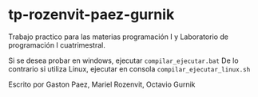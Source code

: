# tp-rozenvit-paez-gurnik
Trabajo practico para las materias programación I y Laboratorio de programación I cuatrimestral.

Si se desea probar en windows, ejecutar `compilar_ejecutar.bat`
De lo contrario si utiliza Linux, ejecutar en consola `compilar_ejecutar_linux.sh`

Escrito por Gaston Paez, Mariel Rozenvit, Octavio Gurnik

